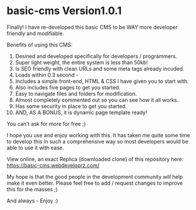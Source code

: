 # basic-cms Version1.0.1
Finally! I have re-developed this basic CMS to be WAY more developer friendly and modifiable.


Benefits of using this CMS:
1) Desined and developed specifically for developers / programmers.
2) Super light weight, the entire system is less than 50kb!
3) Is SEO friendly with clean URLs and some meta tags already incuded.
4) Loads within 0.3 second - 
5) Includes a simple front-end, HTML & CSS I have given you to start with.
6) Also includes five pages to get you started.
7) Easy to navigate files and folders for modification.
8) Almost completely commented out so you can see how it all works.
9) Has some security in place to get you started.
10) AND, AS A BONUS, it is dynamic page template ready!

You can't ask for more for free ;)

I hope you use and enjoy working with this. It has taken me quite some time to develop this in such a comprehensive way so most developers would be able to use it with ease. 

View online, an exact Replica (downloaded clone) of this repository here: https://basic-cms.webdeveloprz.com/

My hope is that the good people in the development community will help make it even better.
Please feel free to add / request changes to improve this for the masses ;)

And always - Enjoy :)
